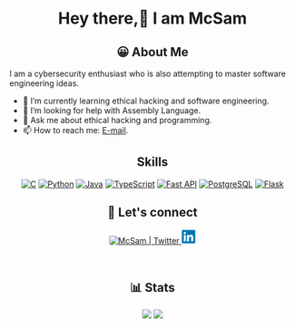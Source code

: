 <h1 align="center">Hey there,👋 I am McSam</h1>


<h2 align="center">😀 About Me</h2>

I am a cybersecurity enthusiast who is also attempting to master software engineering ideas.
- 🌱 I’m currently learning  ethical hacking and software engineering.
- 🤔 I’m looking for help with Assembly Language.
- 💬 Ask me about ethical hacking and programming.
- 📫 How to reach me: [E-mail](mailto:ardisam9876@gmail.com).

<h2 align="center">Skills</h2>
<p align="center">
<a href="https://docs.microsoft.com/en-us/cpp/?view=msvc-170" target="_blank" rel="noreferrer"><img src="https://raw.githubusercontent.com/danielcranney/readme-generator/main/public/icons/skills/c-colored.svg" width="36" height="36" alt="C" /></a>
<a href="https://www.python.org/" target="_blank" rel="noreferrer"><img src="https://raw.githubusercontent.com/danielcranney/readme-generator/main/public/icons/skills/python-colored.svg" width="36" height="36" alt="Python" /></a>
<a href="https://www.oracle.com/java/" target="_blank" rel="noreferrer"><img src="https://raw.githubusercontent.com/danielcranney/readme-generator/main/public/icons/skills/java-colored.svg" width="36" height="36" alt="Java" /></a>
<a href="https://www.typescriptlang.org/" target="_blank" rel="noreferrer"><img src="https://raw.githubusercontent.com/danielcranney/readme-generator/main/public/icons/skills/typescript-colored.svg" width="36" height="36" alt="TypeScript" /></a>
<a href="https://fastapi.tiangolo.com/" target="_blank" rel="noreferrer"><img src="https://raw.githubusercontent.com/danielcranney/readme-generator/main/public/icons/skills/fastapi-colored.svg" width="36" height="36" alt="Fast API" /></a>
<a href="https://www.postgresql.org/" target="_blank" rel="noreferrer"><img src="https://raw.githubusercontent.com/danielcranney/readme-generator/main/public/icons/skills/postgresql-colored.svg" width="36" height="36" alt="PostgreSQL" /></a>
<a href="https://flask.palletsprojects.com/en/2.0.x/" target="_blank" rel="noreferrer"><img src="https://raw.githubusercontent.com/danielcranney/readme-generator/main/public/icons/skills/flask-colored.svg" width="36" height="36" alt="Flask" /></a>
</p>
  
<h2 align="center">🤝 Let's connect</h2>
<p align="center">
<a href="https://twitter.com/theMcSam/">
  <img alt="McSam | Twitter" width="5%" src="https://raw.githubusercontent.com/peterthehan/peterthehan/master/assets/twitter.svg"/>
</a>
<a href="https://www.linkedin.com/in/samuel-ardayfio-nii-aryee-0220b7194/">
  <img alt="McSam LinkedIn" width="5%" src="https://github.com/devicons/devicon/blob/master/icons/linkedin/linkedin-original.svg" />
</a>
</p>

<br>
<h2 align="center">📊 Stats</h2>
<p align="center">
<img width="47%"
   src="https://github-readme-stats.vercel.app/api?username=theMcSam&show_icons=true&theme=tokyonight" 
/>
  <img width="47%" src="https://github-readme-streak-stats.herokuapp.com/?user=theMcSam&theme=tokyonight" />  
</p>

